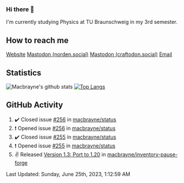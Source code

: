 ### Hi there 👋
I'm currently studying Physics at TU Braunschweig in my 3rd semester.

## How to reach me
[Website](https://florentin-schleuss.de)
<a rel="me" href="https://norden.social/@florentin">Mastodon (norden.social)</a>
<a rel="me" href="https://craftodon.social/@frodolon">Mastodon (craftodon.social)</a>
[Email](mailto:hello@macbrayne.de)

## Statistics
![Macbrayne's github stats](https://github-readme-stats.vercel.app/api?username=macbrayne&count_private=true&show_icons=true&hide_rank=true&custom_title=macbrayne's%20GitHub%20Stats)
[![Top Langs](https://github-readme-stats.vercel.app/api/top-langs/?username=macbrayne&exclude_repo=liftron&layout=compact)](https://github.com/anuraghazra/github-readme-stats)
## GitHub Activity

<!--RECENT_ACTIVITY:start-->
1. ✔️ Closed issue [#256](https://github.com/macbrayne/status/issues/256) in [macbrayne/status](https://github.com/macbrayne/status)
2. ❗️ Opened issue [#256](https://github.com/macbrayne/status/issues/256) in [macbrayne/status](https://github.com/macbrayne/status)
3. ✔️ Closed issue [#255](https://github.com/macbrayne/status/issues/255) in [macbrayne/status](https://github.com/macbrayne/status)
4. ❗️ Opened issue [#255](https://github.com/macbrayne/status/issues/255) in [macbrayne/status](https://github.com/macbrayne/status)
5. ✌️ Released [Version 1.3: Port to 1.20](https://github.com/macbrayne/inventory-pause-forge/releases/tag/v1.3) in [macbrayne/inventory-pause-forge](https://github.com/macbrayne/inventory-pause-forge)
<!--RECENT_ACTIVITY:end-->

<!--RECENT_ACTIVITY:last_update-->
Last Updated: Sunday, June 25th, 2023, 1:12:59 AM
<!--RECENT_ACTIVITY:last_update_end-->


<!--
**macbrayne/macbrayne** is a ✨ _special_ ✨ repository because its `README.md` (this file) appears on your GitHub profile.

Here are some ideas to get you started:

- 🔭 I’m currently working on ...
- 🌱 I’m currently learning ...
- 👯 I’m looking to collaborate on ...
- 🤔 I’m looking for help with ...
- 💬 Ask me about ...
- 📫 How to reach me: ...
- 😄 Pronouns: ...
- ⚡ Fun fact: ...
-->
